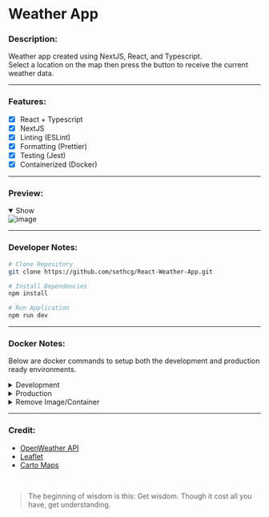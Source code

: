 # Weather App

### Description:

<p>
  Weather app created using NextJS, React, and Typescript.
  <br>
  Select a location on the map then press the button to receive the current weather data.
</p>

---

### Features:

- [x] React + Typescript
- [x] NextJS
- [x] Linting (ESLint)
- [x] Formatting (Prettier)
- [x] Testing (Jest)
- [x] Containerized (Docker)

---
### Preview:
<details open>
  <summary>Show</summary>
  <img src="https://github.com/user-attachments/assets/998ec1b0-b6e1-4b4e-8cdc-3e01a32ba245" alt="image" style="max-width: 100%;">
  <br>
</details>

---

### Developer Notes:

```bash
# Clone Repository
git clone https://github.com/sethcg/React-Weather-App.git

# Install Dependencies
npm install

# Run Application
npm run dev
```

---

### Docker Notes:

<p>
  Below are docker commands to setup both the development and production ready environments.
</p>

<details closed>
<summary>Development</summary>
  
```bash
# Create docker network
docker network create react-weather-app-network

# Build docker image
docker compose -f compose.dev.yaml build

# Run docker container
docker compose -f compose.dev.yaml up -d
```

</details>

<details closed>
<summary>Production</summary>

```bash
# Create docker network
docker network create react-weather-app-network

# Build docker image
docker compose -f compose.prod.yaml build

# Run docker container
docker compose -f compose.prod.yaml up -d
```

</details>

<details closed>
<summary>Remove Image/Container</summary>

```bash
# Stop Docker Container
docker stop react-weather-app

# Remove/Free Space
docker system prune -af --volumes
```

</details>

---

### Credit:

- [OpenWeather API](https://openweathermap.org/)
- [Leaflet](https://leafletjs.com/)
- [Carto Maps](https://carto.com/basemaps)

<br />

> The beginning of wisdom is this: Get wisdom. Though it cost all you have, get understanding.
